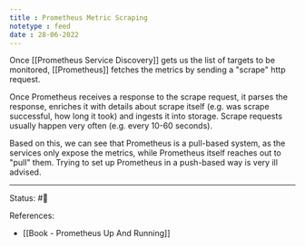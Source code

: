```yaml
---
title : Prometheus Metric Scraping
notetype : feed
date : 28-06-2022
---
```


Once [[Prometheus Service Discovery]] gets us the list of targets to be monitored, [[Prometheus]] fetches the metrics by sending a "scrape" http request.

Once Prometheus receives a response to the scrape request, it parses the response, enriches it with details about scrape itself (e.g. was scrape successful, how long it took) and ingests it into storage. Scrape requests usually happen very often (e.g. every 10-60 seconds).

Based on this, we can see that Prometheus is a pull-based system, as the services only expose the metrics, while Prometheus itself reaches out to "pull" them. Trying to set up Prometheus in a push-based way is very ill advised.


-----

Status: #🌱 

References:
- [[Book - Prometheus Up And Running]]

